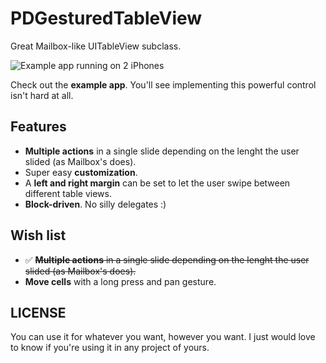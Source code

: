 PDGesturedTableView
===================

Great Mailbox-like UITableView subclass.

![Example app running on 2 iPhones](https://raw.github.com/Dromaguirre/PDGesturedTableView/master/Screenshots/github-pdgesturedtableview-1.png)

Check out the **example app**. You'll see implementing this powerful control isn't hard at all.

## Features

- **Multiple actions** in a single slide depending on the lenght the user slided (as Mailbox's does).
- Super easy **customization**.
- A **left and right margin** can be set to let the user swipe between different table views.
- **Block-driven**. No silly delegates :)

## Wish list

- ✅ ~~**Multiple actions** in a single slide depending on the lenght the user slided (as Mailbox's does).~~
- **Move cells** with a long press and pan gesture.

## LICENSE

You can use it for whatever you want, however you want. I just would love to know if you're using it in any project of yours.